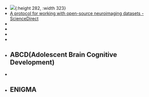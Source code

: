 - ![](https://ars.els-cdn.com/content/image/1-s2.0-S2666166721007838-gr1.jpg){:height 282, :width 323}
- [A protocol for working with open-source neuroimaging datasets - ScienceDirect](https://www.sciencedirect.com/science/article/pii/S2666166721007838?fr=RR-2&ref=pdf_download&rr=8c143d11fecf714f#fig1)
-
-
-
-
- ABCD(Adolescent Brain Cognitive Development)
	-
-
- ENIGMA
	-